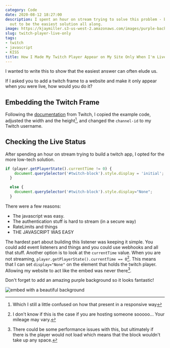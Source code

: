 ```yaml
---
category: Code
date: 2020-08-12 18:27:00
description: I spent an hour on stream trying to solve this problem - but it turned
  out to be the easiest solution all along.
image: https://kjaymiller.s3-us-west-2.amazonaws.com/images/purple-background-twitch-embed.png
slug: twitch-player-live-only
tags:
- twitch
- javascript
- KISS
title: How I Made My Twitch Player Appear on My Site Only When I'm Live
---
```


I wanted to write this to show that the easiest answer can often elude us.

If I asked you to add a twitch frame to a website and make it only appear when you were live, how would you do it?

## Embedding the Twitch Frame

Following the [documentation](https://dev.twitch.tv/docs/embed/everything) from Twitch, I copied the example code, adjusted the width and the height[^1], and changed the `channel-id` to my Twitch username.

## Checking the Live Status

After spending an hour on stream trying to build a twitch app, I opted for the more low-tech solution.

```javascript
if (player.getPlayerState().currentTime != 0) {
    document.querySelector('#twitch-block').style.display = 'initial';
  }

  else {
    document.querySelector('#twitch-block').style.display="None";
  }
```

There were a few reasons:

- The javascript was easy.
- The authentication stuff is hard to stream (in a secure way)
- RateLimits and things
- THE JAVASCRIPT WAS EASY

The hardest part about building this listener was keeping it simple. You could add event listeners and things and you could use webhooks and all that stuff. Another option is to look at the `currentTime` value. When you are not streaming, `player.getPlayerState().currentTime == 0`[^2]. This means that I can set  `display="None"` on the element that holds the twitch player. Allowing my website to act like the embed was never there[^3].

Don't forget to add an amazing purple background so it looks fantastic!

![embed with a beautiful background](https://kjaymiller.s3-us-west-2.amazonaws.com/images/purple-background-twitch-embed.png)

[^1]: Which I still a little confused on how that present in a responsive way
[^2]: I don't know if this is the case if you are hosting someone sooooo... Your mileage may vary.
[^3]: There could be some performance issues with this, but ultimately if there is the player would not load which means that the block wouldn't take up any space.
